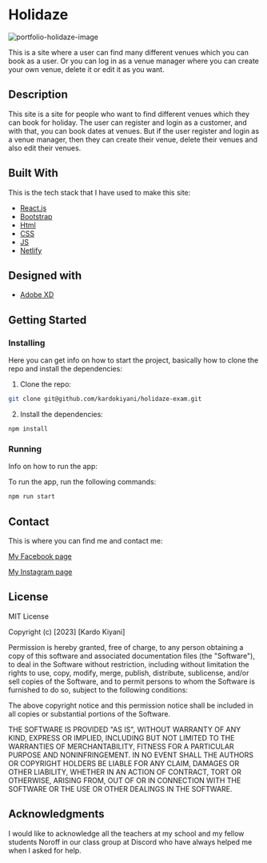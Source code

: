 # Holidaze

![portfolio-holidaze-image](https://github.com/kardokiyani/holidaze-exam/assets/91535515/36320b2e-dc06-4232-9e08-0488662a90e2)

This is a site where a user can find many different venues which you can book as a user. Or you can log in as a venue manager where you can create your own venue, delete it or edit it as you want.

## Description

This site is a site for people who want to find different venues which they can book for holiday. The user can register and login as a customer, and with that, you can book dates at venues. But if the user register and login as a venue manager, then they can create their venue, delete their venues and also edit their venues.

## Built With

This is the tech stack that I have used to make this site:

- [React.js](https://reactjs.org/)
- [Bootstrap](https://getbootstrap.com)
- [Html]()
- [CSS]()
- [JS]()
- [Netlify](https://www.netlify.com/)

## Designed with

- [Adobe XD](https://www.adobe.com)

## Getting Started

### Installing

Here you can get info on how to start the project, basically how to clone the repo and install the dependencies:

1. Clone the repo:

```bash
git clone git@github.com/kardokiyani/holidaze-exam.git
```

2. Install the dependencies:

```
npm install
```

### Running

Info on how to run the app:

To run the app, run the following commands:

```bash
npm run start
```

## Contact

This is where you can find me and contact me:

[My Facebook page](https://www.facebook.com/kardo.kiyani.1998)

[My Instagram page](https://www.instagram.com/kardojr929/)

## License

MIT License

Copyright (c) [2023] [Kardo Kiyani]

Permission is hereby granted, free of charge, to any person obtaining a copy
of this software and associated documentation files (the "Software"), to deal
in the Software without restriction, including without limitation the rights
to use, copy, modify, merge, publish, distribute, sublicense, and/or sell
copies of the Software, and to permit persons to whom the Software is
furnished to do so, subject to the following conditions:

The above copyright notice and this permission notice shall be included in all
copies or substantial portions of the Software.

THE SOFTWARE IS PROVIDED "AS IS", WITHOUT WARRANTY OF ANY KIND, EXPRESS OR
IMPLIED, INCLUDING BUT NOT LIMITED TO THE WARRANTIES OF MERCHANTABILITY,
FITNESS FOR A PARTICULAR PURPOSE AND NONINFRINGEMENT. IN NO EVENT SHALL THE
AUTHORS OR COPYRIGHT HOLDERS BE LIABLE FOR ANY CLAIM, DAMAGES OR OTHER
LIABILITY, WHETHER IN AN ACTION OF CONTRACT, TORT OR OTHERWISE, ARISING FROM,
OUT OF OR IN CONNECTION WITH THE SOFTWARE OR THE USE OR OTHER DEALINGS IN THE
SOFTWARE.

## Acknowledgments

I would like to acknowledge all the teachers at my school and my fellow students Noroff in our class group at Discord who have always helped me when I asked for help.
